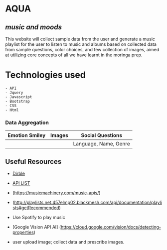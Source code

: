 # AQUA

## _music and moods_
This website will collect sample data from the user and generate a music playlist for the user to listen to music and albums based on collected data from sample questions, color choices, and few collection of images, aimed at utilizing core concepts of all we have learnt in the moringa prep.


# Technologies used
	- API
	- Jquery
	- Javascript
	- Bootstrap
	- CSS
	- Html



### Data Aggregation

| Emotion Smiley | Images        |   Social Questions|
| ---------------| :------------:| ------------------|
|  |  | Language, Name, Genre|

## Useful Resources
- [Dirble](https://dirble.com/category/)
- [API LIST](https://www.programmableweb.com/news/160-music-apis-last.fm-soundcloud-and-spotify/2012/01/18)
- (https://musicmachinery.com/music-apis/)
- (http://playlists.net.457elmp02.blackmesh.com/api/documentation/playlists#getRecommended)


- Use Spotify to play music 
- [Google Vision API AI] (https://cloud.google.com/vision/docs/detecting-properties)

- user upload image; collect data and prescribe images. 

